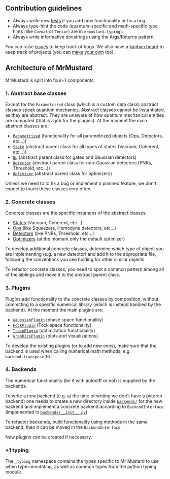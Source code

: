 ## Contribution guidelines

- Always write new [tests](https://github.com/XanaduAI/MrMustard/mrmustard/tests) if you add new functionality or fix a bug.
- Always type-hint the code (quantum-specific and math-specific type hints (like `Covmat` or `Tensor`) are in `mrmustard.typing`). 
- Always write informative docstrings using the Args/Returns pattern.

You can raise [issues](https://github.com/XanaduAI/MrMustard/issues) to keep track of bugs. We also have a [kanban board](https://github.com/XanaduAI/MrMustard/projects/1) to keep track of projects (you can [make your own](https://github.com/XanaduAI/MrMustard/projects) too).
## Architecture of MrMustard
MrMustard is split into four+1 components:

### 1. Abstract base classes
Except for the `Parametrized` class (which is a custom data class) abstract classes speak quantum mechanics. Abstract classes cannot be instantiated, as they are abstract. They are unaware of how quantum mechanical entities are computed (that is a job for the plugins).
At the moment the main abstract classes are:

- [`Parametrized`](https://github.com/XanaduAI/MrMustard/mrmustard/abstract/parametrized.py) (functionality for all parametrized objects (Ops, Detectors, etc...))
- [`State`](https://github.com/XanaduAI/MrMustard/mrmustard/abstract/state.py) (abstract parent class for all types of states (Vacuum, Coherent, etc...))
- [`Op`](https://github.com/XanaduAI/MrMustard/mrmustard/abstract/op.py) (abstract parent class for gates and Gaussian detectors)
- [`Detector`](https://github.com/XanaduAI/MrMustard/mrmustard/abstract/detector.py) (abstract parent class for non-Gaussian detectors (PNRs, Threshold, etc...))
- [`Optimizer`](https://github.com/XanaduAI/MrMustard/mrmustard/abstract/optimizer.py) (abstract parent class for optimizers)

Unless we need to to fix a bug or implement a planned feature, we don't expect to touch these classes very often.

### 2. Concrete classes
Concrete classes are the specific instances of the abstract classes:

- [States](https://github.com/XanaduAI/MrMustard/mrmustard/concrete/states.py) (Vacuum, Coherent, etc...)
- [Ops](https://github.com/XanaduAI/MrMustard/mrmustard/concrete/ops.py) (like Squeezers, Homodyne detectors, etc...)
- [Detectors](https://github.com/XanaduAI/MrMustard/mrmustard/concrete/measurements.py) (like PNRs, Threshold, etc...)
- [Optimizers](https://github.com/XanaduAI/MrMustard/mrmustard/concrete/optimizers.py) (at the moment only the default optimizer)

To develop additional concrete classes, determine which type of object you are implementing (e.g. a new detector) and add it to the appropriate file, following the conventions you see holding for other similar objects.

To refactor concrete classes, you need to spot a common pattern among all of the siblings and move it to the abstract parent class.

### 3. Plugins
Plugins add functionality to the concrete classes by composition, without committing to a specific numerical library
(which is instead handled by the backend). At the moment the main plugins are:

- [`GaussianPlugin`](https://github.com/XanaduAI/MrMustard/mrmustard/plugins/GaussianPlugin.py) (phase space functionality)
- [`FockPlugin`](https://github.com/XanaduAI/MrMustard/mrmustard/plugins/fockplugin.py) (Fock space functionality)
- [`TrainPlugin`](https://github.com/XanaduAI/MrMustard/mrmustard/plugins/trainplugin.py) (optimization functionality)
- [`GraphicsPlugin`](https://github.com/XanaduAI/MrMustard/mrmustard/plugins/graphicsplugin.py) (plots and visualizations)

To develop the existing plugins (or to add new ones), make sure that the backend is used when calling numerical math methods, e.g. `backend.transpose(M)`.

### 4. Backends
The numerical functionality (be it with autodiff or not) is supplied by the backends.

To write a new backend (e.g. at the time of writing we don't have a pytorch backend) 
one needs to create a new directory inside [`backends/`](https://github.com/XanaduAI/MrMustard/mrmustard/backends) for the new backend and implement
a concrete backend according to `BackendInterface` (implemented
in [`backends/__init__.py`](https://github.com/XanaduAI/MrMustard/mrmustard/backends/__init__.py)).

To refactor backends, build functionality using methods in the same backend, then it can be moved in the `BackendInterface`.

New plugins can be created if necessary.

### +1 typing
The `_typing` namespace contains the types specific to Mr Mustard to use when type-annotating, as well as common types from the python typing module.